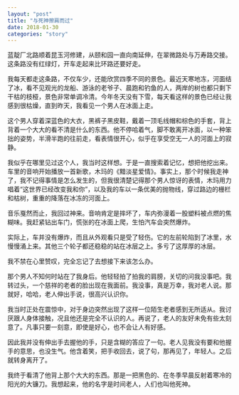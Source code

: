 ```yaml
---
layout: "post"
title: "与死神擦肩而过"
date: 2018-01-30
categories: "story"
---
```


蓝靛厂北路顺着昆玉河修建，从颐和园一直向南延伸，在翠微路处与万寿路交接。这条路没有红绿灯，开车走起来比环路还要好走。

我每天都走这条路，不仅车少，还能欣赏四季不同的景色。最近天寒地冻，河面结了冰，看不见观光的龙船、游泳的老爷子、晨跑和钓鱼的人，两岸的树也都只剩下干枯的枝桠，景色非常单调冷清。今年冬天没有下雪，每天看这样的景色已经让我感到很枯燥，直到昨天，我看见一个男人在冰面上走。

这个男人穿着深蓝色的大衣，黑裤子黑皮鞋，戴着一顶毛线帽和棕色的手套，背上背着一个大大的看不清是什么的东西。他不停哈着气，脚不敢离开冰面，以一种笨拙的姿势，半滑半跑的往前走，看表情很开心，似乎在享受空无一人的河面上的寂静。

我似乎在哪里见过这个人，我当时这样想。于是一直搜索着记忆，想把他挖出来。车里的音响开始播放一首新歌，木玛的《黯淡星爱情》。事实上，那个时候我走神了，我不记得事情是怎么发生的，但我很清楚记得那个男人惊讶的表情，木玛用力唱着“这世界已经改变我和你”，以及我的车以一条优美的抛物线，穿过路边的栅栏和枯树，重重的降落在冰冻的河面上。

音乐戛然而止，我回过神来。音响肯定是摔坏了，车内弥漫着一股塑料被点燃的焦糊味。我赶紧钻出车门，慌张的在冰面上爬，生怕汽车会突然爆炸。

实际上，车并没有爆炸，而且从外观看只是受了轻伤。它的左前轮陷到了冰里，水慢慢涌上来。其他三个轮子都还稳稳的站在冰层之上。多亏了这厚厚的冰层。

我不禁在心里赞叹，完全忘记了去想接下来该怎么办。

那个男人不知何时站在了我身后。他轻轻拍了拍我的肩膀，关切的问我没事吧。我转过头，一个慈祥的老者的脸出现在我面前。我没事，真是万幸，我对老人说。那就好，哈哈，老人伸出手说，很高兴认识你。

我当时正处在震惊中，对于身边突然出现了这样一位陌生老者感到无所适从。我讨厌跟人身体接触，况且他还是完全不认识的人。再说了，老人的友好未免有些太刻意了。凡事只要一刻意，即使是好心，也不会让人有好感。

因此我并没有伸出手去握他的手，只是含糊的答应了一句。老人见我没有要和他握手的意思，也没生气。他含着笑，把手收回去，说了句，那再见了，年轻人。之后就转身离开了。

我终于看清了他背上那个大大的东西。那是一把黑色的、在冬季早晨反射着寒冷的阳光的大镰刀。我想起来，他的名字是时间老人，人们也叫他死神。
